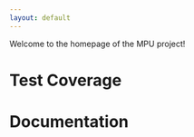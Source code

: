 ```yaml
---
layout: default
---
```


Welcome to the homepage of the MPU project!

# Test Coverage

# Documentation
